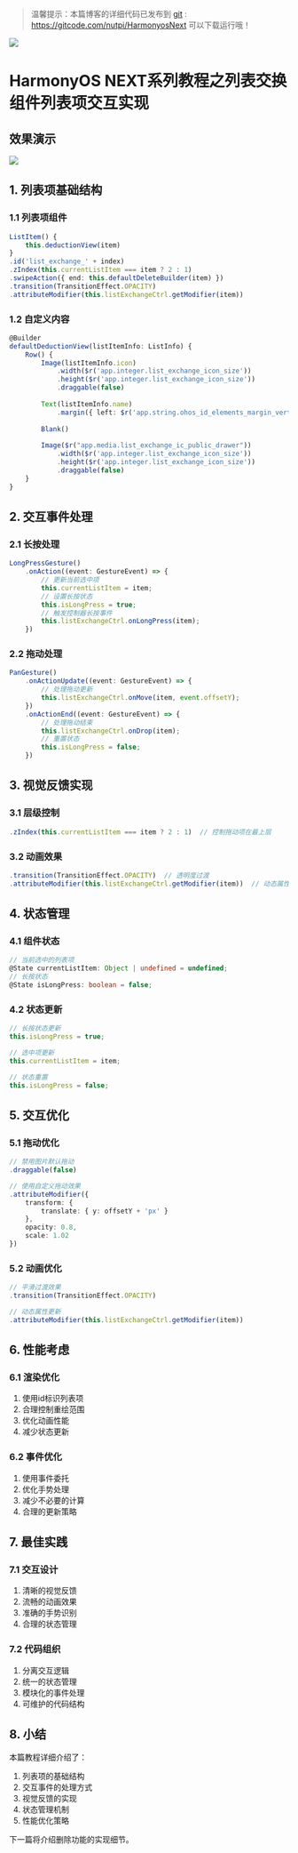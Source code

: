 > 温馨提示：本篇博客的详细代码已发布到 [git](https://gitcode.com/nutpi/HarmonyosNext) : https://gitcode.com/nutpi/HarmonyosNext 可以下载运行哦！

![](https://files.mdnice.com/user/47561/e7866215-2919-4450-90eb-21112b7974a1.png)
# HarmonyOS NEXT系列教程之列表交换组件列表项交互实现
## 效果演示

![](https://files.mdnice.com/user/47561/82592202-671d-445a-8eee-e36ca4d748dc.gif)
## 1. 列表项基础结构

### 1.1 列表项组件
```typescript
ListItem() {
    this.deductionView(item)
}
.id('list_exchange_' + index)
.zIndex(this.currentListItem === item ? 2 : 1)
.swipeAction({ end: this.defaultDeleteBuilder(item) })
.transition(TransitionEffect.OPACITY)
.attributeModifier(this.listExchangeCtrl.getModifier(item))
```

### 1.2 自定义内容
```typescript
@Builder
defaultDeductionView(listItemInfo: ListInfo) {
    Row() {
        Image(listItemInfo.icon)
            .width($r('app.integer.list_exchange_icon_size'))
            .height($r('app.integer.list_exchange_icon_size'))
            .draggable(false)
            
        Text(listItemInfo.name)
            .margin({ left: $r('app.string.ohos_id_elements_margin_vertical_l') })
            
        Blank()
        
        Image($r("app.media.list_exchange_ic_public_drawer"))
            .width($r('app.integer.list_exchange_icon_size'))
            .height($r('app.integer.list_exchange_icon_size'))
            .draggable(false)
    }
}
```

## 2. 交互事件处理

### 2.1 长按处理
```typescript
LongPressGesture()
    .onAction((event: GestureEvent) => {
        // 更新当前选中项
        this.currentListItem = item;
        // 设置长按状态
        this.isLongPress = true;
        // 触发控制器长按事件
        this.listExchangeCtrl.onLongPress(item);
    })
```

### 2.2 拖动处理
```typescript
PanGesture()
    .onActionUpdate((event: GestureEvent) => {
        // 处理拖动更新
        this.listExchangeCtrl.onMove(item, event.offsetY);
    })
    .onActionEnd((event: GestureEvent) => {
        // 处理拖动结束
        this.listExchangeCtrl.onDrop(item);
        // 重置状态
        this.isLongPress = false;
    })
```

## 3. 视觉反馈实现

### 3.1 层级控制
```typescript
.zIndex(this.currentListItem === item ? 2 : 1)  // 控制拖动项在最上层
```

### 3.2 动画效果
```typescript
.transition(TransitionEffect.OPACITY)  // 透明度过渡
.attributeModifier(this.listExchangeCtrl.getModifier(item))  // 动态属性修改
```

## 4. 状态管理

### 4.1 组件状态
```typescript
// 当前选中的列表项
@State currentListItem: Object | undefined = undefined;
// 长按状态
@State isLongPress: boolean = false;
```

### 4.2 状态更新
```typescript
// 长按状态更新
this.isLongPress = true;

// 选中项更新
this.currentListItem = item;

// 状态重置
this.isLongPress = false;
```

## 5. 交互优化

### 5.1 拖动优化
```typescript
// 禁用图片默认拖动
.draggable(false)

// 使用自定义拖动效果
.attributeModifier({
    transform: {
        translate: { y: offsetY + 'px' }
    },
    opacity: 0.8,
    scale: 1.02
})
```

### 5.2 动画优化
```typescript
// 平滑过渡效果
.transition(TransitionEffect.OPACITY)

// 动态属性更新
.attributeModifier(this.listExchangeCtrl.getModifier(item))
```

## 6. 性能考虑

### 6.1 渲染优化
1. 使用id标识列表项
2. 合理控制重绘范围
3. 优化动画性能
4. 减少状态更新

### 6.2 事件优化
1. 使用事件委托
2. 优化手势处理
3. 减少不必要的计算
4. 合理的更新策略

## 7. 最佳实践

### 7.1 交互设计
1. 清晰的视觉反馈
2. 流畅的动画效果
3. 准确的手势识别
4. 合理的状态管理

### 7.2 代码组织
1. 分离交互逻辑
2. 统一的状态管理
3. 模块化的事件处理
4. 可维护的代码结构

## 8. 小结

本篇教程详细介绍了：
1. 列表项的基础结构
2. 交互事件的处理方式
3. 视觉反馈的实现
4. 状态管理机制
5. 性能优化策略

下一篇将介绍删除功能的实现细节。
